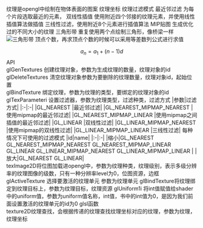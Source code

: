 纹理是opengl中绘制在物体表面的图案
纹理坐标
纹理过滤模式
最近邻过滤
为每个片段选取最近的元素，
双线性插值
使用附近四个邻接的纹理元素，并使用线性插值算法做插值
三线性过滤，使用附近8个元素进行插值算法
MIP贴图
生成优化过的不同大小的纹理
三角形带 重复使用两个点绘制三角形，像桥梁一样
![三角形带](https://user-gold-cdn.xitu.io/2018/6/29/1644a68e49b9f636?w=597&h=178&f=png&s=37298)
顶点个数，再求顶点个数的时候可以采用等差数列公式进行求值

$$
a_{n}=a_{1}+(n-1)d
$$
API  
glGenTextures 创建纹理对象，参数为生成纹理的数量，纹理对象的id  
glDeleteTextures 清空纹理对象参数为要删除的纹理数量，纹理对象id，起始位置  
glBindTexture 绑定纹理，参数为纹理的类型，要绑定的纹理对象的id  
glTexParameteri 设置过滤器，参数为纹理类型，过滤种类，过滤方式
|参数|过滤方式|
|:-|:-|
|GL_NEAREST |最近邻过滤|
|GL_NEAREST_MIPMAP_NEAREST |使用mipmap的最近邻过滤|
|GL_NEAREST_MIPMAP_LINEAR |使用mipmap之间插值的最近邻过滤|
|GL_LINEAR |双线性过滤|
|GL_LINEAR_MIPMAP_NEAREST |使用mipmap的双线性过滤|
|GL_LINEAR_MIPMAP_LINEAR |三线性过滤|
每种情况下可使用的过滤模式
|id|name|
|:-|:-|
|缩小|GL_NEAREST GL_NEAREST_MIPMAP_NEAREST GL_NEAREST_MIPMAP_LINEAR GL_LINEAR GL_LINEAR_MIPMAP_NEAREST   GL_LINEAR_MIPMAP_LINEAR   |
|放大|GL_NEAREST  GL_LINEAR|  
texImage2D将位图加载进opengl中，参数为纹理种类，纹理级别，表示多级分辨率的纹理图像的级数，只有一种分辨率level为0，位图资源，边框  
glActiveTexture 选择要激活的纹理单元 参数为纹理单元 
glBindTexture将纹理绑定到纹理目标上，参数为纹理目标，纹理资源
glUniform1i 将int值赋值给shader中的uniform值，参数为uniform值名称，int值，书中的int值为0，是因为我们前面设置激活的纹理单元的id为0
glsl函数  
texture2D纹理查找，会根据传递的纹理查找纹理坐标对应的纹理，参数为纹理，纹理坐标  